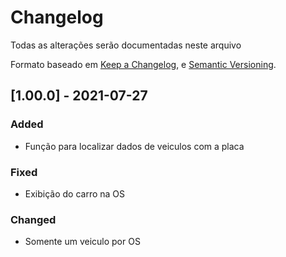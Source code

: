 # Changelog
Todas as alterações serão documentadas neste arquivo

Formato baseado em [Keep a Changelog](https://keepachangelog.com/en/1.0.0/),
e [Semantic Versioning](https://semver.org/spec/v2.0.0.html).

## [1.00.0] - 2021-07-27

### Added
- Função para localizar dados de veiculos com a placa

### Fixed
- Exibição do carro na OS

### Changed
- Somente um veiculo por OS
